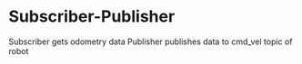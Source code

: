 # Subscriber-Publisher
Subscriber gets odometry data
Publisher publishes data to cmd_vel topic of robot 
